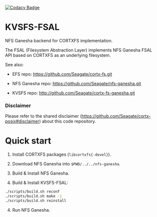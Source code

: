 [![Codacy Badge](https://app.codacy.com/project/badge/Grade/62e8043f34f642c397ab84bfbe5cba4d)](https://www.codacy.com?utm_source=github.com&amp;utm_medium=referral&amp;utm_content=Seagate/efs-ganesha&amp;utm_campaign=Badge_Grade)

# KVSFS-FSAL

NFS Ganesha backend for CORTXFS implementation.

The FSAL (Filesystem Abstraction Layer) implements
NFS Ganesha FSAL API based on CORTXFS as an underlying filesystem.

See also:

* EFS repo: https://github.com/Seagate/cortx-fs.git

* NFS Ganesha repo: https://github.com/Seagate/nfs-ganesha.git

* KVSFS repo: http://github.com/Seagate/cortx-fs-ganesha.git


### Disclaimer
Please refer to the shared disclaimer (https://github.com/Seagate/cortx-posix#disclaimer) about this code repository.

# Quick start

1. Install CORTXFS packages (`libcortxfs{-devel}`).

2. Download NFS Ganesha into `$PWD/../../nfs-ganesha`.

3. Build & Install NFS Ganesha.

4. Build & Install KVSFS-FSAL:

```sh
./scripts/build.sh reconf
./scripts/build.sh make -j
./scripts/build.sh reinstall
```

4. Run NFS Ganesha.
